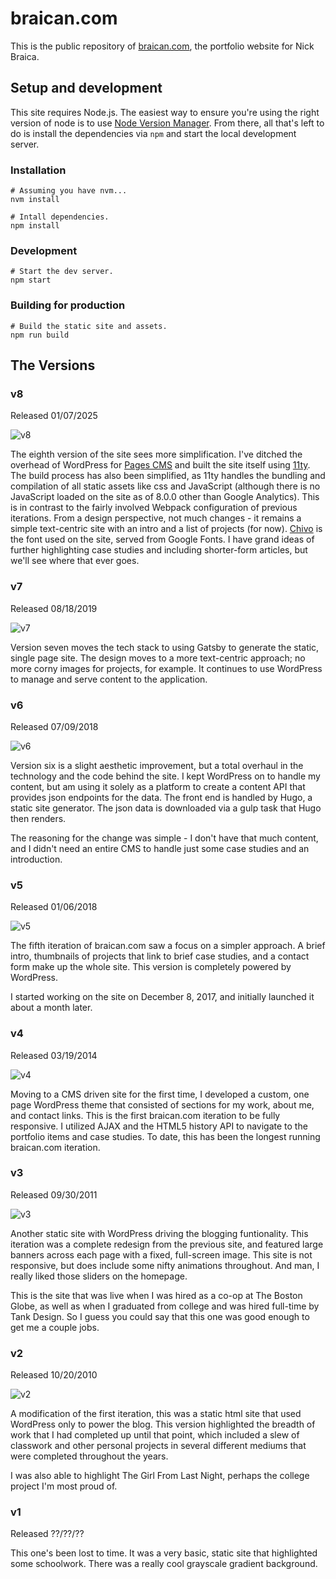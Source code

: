 # braican.com

This is the public repository of [braican.com](https://braican.com), the portfolio website for Nick Braica.

## Setup and development

This site requires Node.js. The easiest way to ensure you're using the right version of node is to use [Node Version Manager](https://github.com/nvm-sh/nvm). From there, all that's left to do is install the dependencies via `npm` and start the local development server.

### Installation

```shell
# Assuming you have nvm...
nvm install

# Intall dependencies.
npm install
```

### Development

```shell
# Start the dev server.
npm start
```

### Building for production

```shell
# Build the static site and assets.
npm run build
```

## The Versions

### v8

Released 01/07/2025

![v8](assets/braican.com-v8.png?raw=true)

The eighth version of the site sees more simplification. I've ditched the overhead of WordPress for [Pages CMS](https://pagescms.org/) and built the site itself using [11ty](https://www.11ty.dev/). The build process has also been simplified, as 11ty handles the bundling and compilation of all static assets like css and JavaScript (although there is no JavaScript loaded on the site as of 8.0.0 other than Google Analytics). This is in contrast to the fairly involved Webpack configuration of previous iterations. From a design perspective, not much changes - it remains a simple text-centric site with an intro and a list of projects (for now). [Chivo](https://fonts.google.com/specimen/Chivo) is the font used on the site, served from Google Fonts. I have grand ideas of further highlighting case studies and including shorter-form articles, but we'll see where that ever goes.

### v7

Released 08/18/2019

![v7](assets/braican.com-v7.png?raw=true)

Version seven moves the tech stack to using Gatsby to generate the static, single page site. The design moves to a more text-centric approach; no more corny images for projects, for example. It continues to use WordPress to manage and serve content to the application.

### v6

Released 07/09/2018

![v6](assets/braican.com-v6.2.3.png?raw=true)

Version six is a slight aesthetic improvement, but a total overhaul in the technology and the code behind the site. I kept WordPress on to handle my content, but am using it solely as a platform to create a content API that provides json endpoints for the data. The front end is handled by Hugo, a static site generator. The json data is downloaded via a gulp task that Hugo then renders.

The reasoning for the change was simple - I don't have that much content, and I didn't need an entire CMS to handle just some case studies and an introduction.

### v5

Released 01/06/2018

![v5](assets/braican.com-v5.jpg?raw=true)

The fifth iteration of braican.com saw a focus on a simpler approach. A brief intro, thumbnails of projects that link to brief case studies, and a contact form make up the whole site. This version is completely powered by WordPress.

I started working on the site on December 8, 2017, and initially launched it about a month later.

### v4

Released 03/19/2014

![v4](assets/braican.com-v4.jpg?raw=true)

Moving to a CMS driven site for the first time, I developed a custom, one page WordPress theme that consisted of sections for my work, about me, and contact links. This is the first braican.com iteration to be fully responsive. I utilized AJAX and the HTML5 history API to navigate to the portfolio items and case studies. To date, this has been the longest running braican.com iteration.

### v3

Released 09/30/2011

![v3](assets/braican.com-v3.jpg?raw=true)

Another static site with WordPress driving the blogging funtionality. This iteration was a complete redesign from the previous site, and featured large banners across each page with a fixed, full-screen image. This site is not responsive, but does include some nifty animations throughout. And man, I really liked those sliders on the homepage.

This is the site that was live when I was hired as a co-op at The Boston Globe, as well as when I graduated from college and was hired full-time by Tank Design. So I guess you could say that this one was good enough to get me a couple jobs.

### v2

Released 10/20/2010

![v2](assets/braican.com-v2.jpg?raw=true)

A modification of the first iteration, this was a static html site that used WordPress only to power the blog. This version highlighted the breadth of work that I had completed up until that point, which included a slew of classwork and other personal projects in several different mediums that were completed throughout the years.

I was also able to highlight The Girl From Last Night, perhaps the college project I'm most proud of.

### v1

Released ??/??/??

This one's been lost to time. It was a very basic, static site that highlighted some schoolwork. There was a really cool grayscale gradient background.
